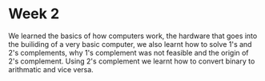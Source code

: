 # Week 2
We learned the basics of how computers work, the hardware that goes into the builiding of a very basic computer, we also learnt how to solve 1's and 2's complements, why 1's complement was not feasible and the origin of 2's complement. Using 2's complement we learnt how to convert binary to arithmatic and vice versa.
